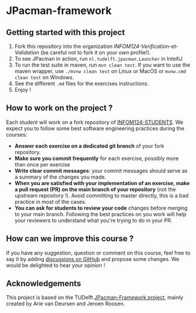 # JPacman-framework

## Getting started with this project

1. Fork this repository into the organization _INFOM124-Verification-et-Validation_ (be careful not to fork it on your _own_ profile!).
2. To see JPacman in action, run `nl.tudelft.jpacman.Launcher` in IntelliJ
3. To run the test suite in maven, run `mvn clean test`. If you want to use the maven wrapper, use `./mvnw clean test` on Linux or MacOS or `mvnw.cmd clean test` on Windows.
4. See the different `.md` files for the exercises instructions.
5. Enjoy !

## How to work on the project ?

Each student will work on a fork repository of [INFOM124-STUDENTS](https://github.com/INFOM124-Verification-et-Validation/INFOM124-STUDENTS). We expect you to follow some best software engineering practices during the courses:

- **Answer each exercise on a dedicated git branch** of your fork repository.
- **Make sure you commit frequently** for each exercise, possibly more than once per exercise
- **Write clear commit messages**: your commit messages should serve as a summary of the changes you made.
- **When you are satisfied with your implementation of an exercise, make a pull request (PR) on the main branch of your repository** (not the upstream repository !). Avoid committing to master directly, this is a bad practice in most of the cases.
- **You can ask for students to review your code** changes before merging to your main branch. Following the best practices on you work will help your reviewers to understand what you're trying to do in your PR.

## How can we improve this course ?

If you have any suggestion, question or comment on this course, feel free to say it by adding [discussions on GitHub](https://github.com/orgs/INFOM124-Verification-et-Validation/discussions) and propose some changes. We would be delighted to hear your opinion !

## Acknowledgements

This project is based on the TUDelft [JPacman-Framework project](https://github.com/SERG-Delft/jpacman-framework), mainly created by Arie van Deursen and Jeroen Roosen.